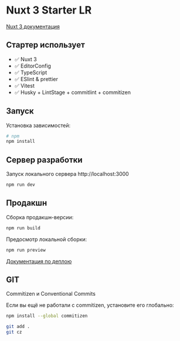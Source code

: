 # Nuxt 3 Starter LR
[Nuxt 3 документация](https://v3.nuxtjs.org)

## Стартер использует
- :white_check_mark: Nuxt 3
- :white_check_mark: EditorConfig
- :white_check_mark: TypeScript
- :white_check_mark: ESlint & prettier
- :white_check_mark: Vitest
- :white_check_mark: Husky + LintStage + commitlint + commitizen

## Запуск
Установка зависимостей:

```bash
# npm
npm install
```

## Сервер разработки
Запуск локального сервера http://localhost:3000

```bash
npm run dev
```

## Продакшн
Сборка продакшн-версии:

```bash
npm run build
```

Предосмотр локальной сборки:

```bash
npm run preview
```

[Документация по деплою](https://v3.nuxtjs.org/guide/deploy/presets)

## GIT
Commitizen и Conventional Commits

Если вы ещё не работали с commitizen, установите его глобально:
```bash
npm install --global commitizen
```

```bash
git add .
git cz
```
